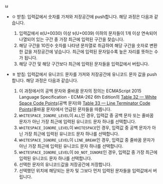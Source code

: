ㅂ
- ㅇ 받침: 입력값에서 숫자를 가져와 저장공간에 push합니다. 해당 과정은 다음과 같습니다.
  1. 입력값에서 `0`(U+0030) 이상 `9`(U+0039) 이하의 문자들이 1개 이상 연속되어 나열되어 있는 구간 중 가장 최근에 입력된 구간을 찾습니다.
  2. 해당 구간을 10진수 숫자를 나타낸 문자열로 취급하여 해당 구간을 숫자로 변환한 값을 저장공간에 넣습니다. 최근에 입력된 문자일수록 높은 자리를 뜻하는 수가 됩니다.
  3. 해당 구간 및 해당 구간보다 최근에 입력된 문자들을 입력값에서 버립니다.

- ㅎ 받침: 입력값에서 유니코드 문자를 가져와 저장공간에 유니코드 문자 값을 push합니다. 해당 과정은 다음과 같습니다.
  1. 이 과정에서의 공백 문자와 줄바꿈 문자의 정의는 ECMAScript 2015 Language Specification - ECMA-262 6th Edition의 [Table 32 — White Space Code Points](http://www.ecma-international.org/ecma-262/6.0/#table-32)(공백 문자)와 [Table 33 — Line Terminator Code Points](http://www.ecma-international.org/ecma-262/6.0/#table-33)(줄바꿈 문자)에서 언급된 문자들을 따릅니다.
  2. `WHITESPACE_IGNORE_LEVEL`이 `ALL`인 경우, 입력값 중 공백 문자 또는 줄바꿈 문자가 아닌 가장 최근에 입력된 유니코드 문자 하나를 선택합니다.
  3. `WHITESPACE_IGNORE_LEVEL`이 `WHITESPACE`인 경우, 입력값 중 공백 문자가 아닌 가장 최근에 입력된 유니코드 문자 하나를 선택합니다.
  4. `WHITESPACE_IGNORE_LEVEL`이 `LINE_BREAK`인 경우, 입력값 중 줄바꿈 문자가 아닌 가장 최근에 입력된 유니코드 문자 하나를 선택합니다.
  5. `WHITESPACE_IGNORE_LEVEL`이 `DO_NOT_IGNORE`인 경우, 입력값 중 가장 최근에 입력된 유니코드 문자 하나를 선택합니다.
  6. 선택한 문자의 유니코드값을 저장공간에 저장합니다.
  7. 선택했던 위치에 해당되는 문자 및 그보다 먼저 입력된 문자들을 입력값에서 버립니다.